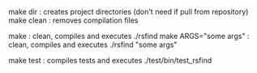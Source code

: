 make dir : creates project directories (don't need if pull from repository)
make clean : removes compilation files

make : clean, compiles and executes ./rsfind
make ARGS="some args" : clean, compiles and executes ./rsfind "some args"


make test : compiles tests and executes ./test/bin/test_rsfind
